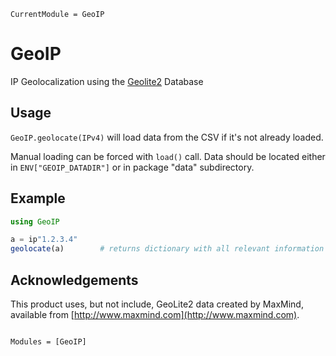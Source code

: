 ```@meta
CurrentModule = GeoIP
```

# GeoIP

IP Geolocalization using the [Geolite2](https://dev.maxmind.com/geoip/geoip2/geolite2/) Database

## Usage

`GeoIP.geolocate(IPv4)` will load data from the CSV if it's
not already loaded.

Manual loading can be forced with `load()` call. Data should be located either in `ENV["GEOIP_DATADIR"]` or in package "data" subdirectory.

## Example

```julia
using GeoIP

a = ip"1.2.3.4"
geolocate(a)        # returns dictionary with all relevant information
```

## Acknowledgements
This product uses, but not include, GeoLite2 data created by MaxMind, available from
[http://www.maxmind.com](http://www.maxmind.com).

```@index
```

```@autodocs
Modules = [GeoIP]
```
